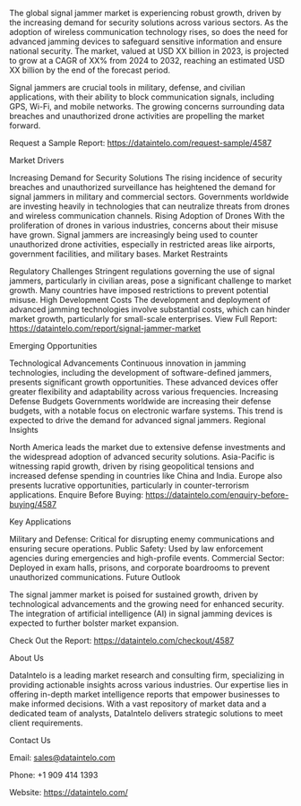 The global signal jammer market is experiencing robust growth, driven by the increasing demand for security solutions across various sectors. As the adoption of wireless communication technology rises, so does the need for advanced jamming devices to safeguard sensitive information and ensure national security. The market, valued at USD XX billion in 2023, is projected to grow at a CAGR of XX% from 2024 to 2032, reaching an estimated USD XX billion by the end of the forecast period.

Signal jammers are crucial tools in military, defense, and civilian applications, with their ability to block communication signals, including GPS, Wi-Fi, and mobile networks. The growing concerns surrounding data breaches and unauthorized drone activities are propelling the market forward.

Request a Sample Report: https://dataintelo.com/request-sample/4587

Market Drivers

Increasing Demand for Security Solutions The rising incidence of security breaches and unauthorized surveillance has heightened the demand for signal jammers in military and commercial sectors. Governments worldwide are investing heavily in technologies that can neutralize threats from drones and wireless communication channels.
Rising Adoption of Drones With the proliferation of drones in various industries, concerns about their misuse have grown. Signal jammers are increasingly being used to counter unauthorized drone activities, especially in restricted areas like airports, government facilities, and military bases.
Market Restraints

Regulatory Challenges Stringent regulations governing the use of signal jammers, particularly in civilian areas, pose a significant challenge to market growth. Many countries have imposed restrictions to prevent potential misuse.
High Development Costs The development and deployment of advanced jamming technologies involve substantial costs, which can hinder market growth, particularly for small-scale enterprises.
View Full Report: https://dataintelo.com/report/signal-jammer-market

Emerging Opportunities

Technological Advancements Continuous innovation in jamming technologies, including the development of software-defined jammers, presents significant growth opportunities. These advanced devices offer greater flexibility and adaptability across various frequencies.
Increasing Defense Budgets Governments worldwide are increasing their defense budgets, with a notable focus on electronic warfare systems. This trend is expected to drive the demand for advanced signal jammers.
Regional Insights

North America leads the market due to extensive defense investments and the widespread adoption of advanced security solutions.
Asia-Pacific is witnessing rapid growth, driven by rising geopolitical tensions and increased defense spending in countries like China and India.
Europe also presents lucrative opportunities, particularly in counter-terrorism applications.
Enquire Before Buying: https://dataintelo.com/enquiry-before-buying/4587

Key Applications

Military and Defense: Critical for disrupting enemy communications and ensuring secure operations.
Public Safety: Used by law enforcement agencies during emergencies and high-profile events.
Commercial Sector: Deployed in exam halls, prisons, and corporate boardrooms to prevent unauthorized communications.
Future Outlook

The signal jammer market is poised for sustained growth, driven by technological advancements and the growing need for enhanced security. The integration of artificial intelligence (AI) in signal jamming devices is expected to further bolster market expansion.

Check Out the Report: https://dataintelo.com/checkout/4587

About Us

DataIntelo is a leading market research and consulting firm, specializing in providing actionable insights across various industries. Our expertise lies in offering in-depth market intelligence reports that empower businesses to make informed decisions. With a vast repository of market data and a dedicated team of analysts, DataIntelo delivers strategic solutions to meet client requirements.

Contact Us

Email: sales@dataintelo.com

Phone: +1 909 414 1393

Website: https://dataintelo.com/

